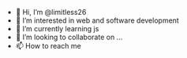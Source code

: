 - 👋 Hi, I’m @limitless26
- 👀 I’m interested in web and software development
- 🌱 I’m currently learning js
- 💞️ I’m looking to collaborate on ...
- 📫 How to reach me 

<!---
limitless26/limitless26 is a ✨ special ✨ repository because its `README.md` (this file) appears on your GitHub profile.
You can click the Preview link to take a look at your changes.
--->
